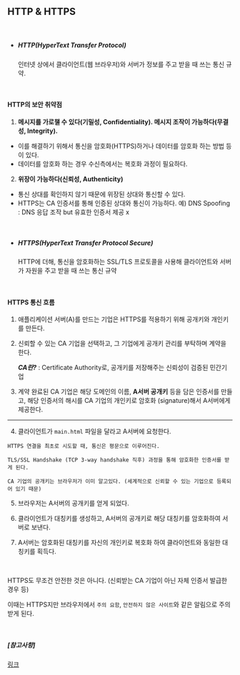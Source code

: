 ## HTTP & HTTPS

<br>

- ##### HTTP(HyperText Transfer Protocol)

  인터넷 상에서 클라이언트(웹 브라우저)와 서버가 정보를 주고 받을 때 쓰는 통신 규약.

<br>

#### HTTP의 보안 취약점

1. **메시지를 가로챌 수 있다(기밀성, Confidentiality). 메시지 조작이 가능하다(무결성, Integrity).**

- 이를 해결하기 위해서 통신을 암호화(HTTPS)하거나 데이터를 암호화 하는 방법 등이 있다.
- 데이터를 암호화 하는 경우 수신측에서는 복호화 과정이 필요하다.

2. **위장이 가능하다(신뢰성, Authenticity)**

- 통신 상대를 확인하지 않기 때문에 위장된 상대와 통신할 수 있다.
- HTTPS는 CA 인증서를 통해 인증된 상대와 통신이 가능하다.
예) DNS Spoofing : DNS 응답 조작 but 유효한 인증서 제공 x

<br>

- ##### HTTPS(HyperText Transfer Protocol Secure)

  HTTP에 더해, 통신을 암호화하는 SSL/TLS 프로토콜을 사용해 클라이언트와 서버가 자원을 주고 받을 때 쓰는 통신 규약

<br>

#### HTTPS 통신 흐름

1. 애플리케이션 서버(A)를 만드는 기업은 HTTPS를 적용하기 위해 공개키와 개인키를 만든다.

2. 신뢰할 수 있는 CA 기업을 선택하고, 그 기업에게 공개키 관리를 부탁하며 계약을 한다.

    **_CA란?_** : Certificate Authority로, 공개키를 저장해주는 신뢰성이 검증된 민간기업

3. 계약 완료된 CA 기업은 해당 도메인의 이름, **A서버 공개키** 등을 담은 인증서를 만들고, 해당 인증서의 해시를 CA 기업의 개인키로 암호화 (signature)해서 A서버에게 제공한다.

---

4. 클라이언트가 `main.html` 파일을 달라고 A서버에 요청한다.

```
HTTPS 연결을 최초로 시도할 때, 통신은 평문으로 이루어진다.

TLS/SSL Handshake (TCP 3-way handshake 직후) 과정을 통해 암호화한 인증서를 받게 된다.

CA 기업의 공개키는 브라우저가 이미 알고있다. (세계적으로 신뢰할 수 있는 기업으로 등록되어 있기 때문)
```

5. 브라우저는 A서버의 공개키를 얻게 되었다.

6. 클라이언트가 대칭키를 생성하고, A서버의 공개키로 해당 대칭키를 암호화하여 서버로 보낸다.

7. A서버는 암호화된 대칭키를 자신의 개인키로 복호화 하여 클라이언트와 동일한 대칭키를 획득다.

<br>

HTTPS도 무조건 안전한 것은 아니다. (신뢰받는 CA 기업이 아닌 자체 인증서 발급한 경우 등)

이때는 HTTPS지만 브라우저에서 `주의 요함`, `안전하지 않은 사이트`와 같은 알림으로 주의 받게 된다.

<br>

##### [참고사항]

[링크](https://jeong-pro.tistory.com/89)
